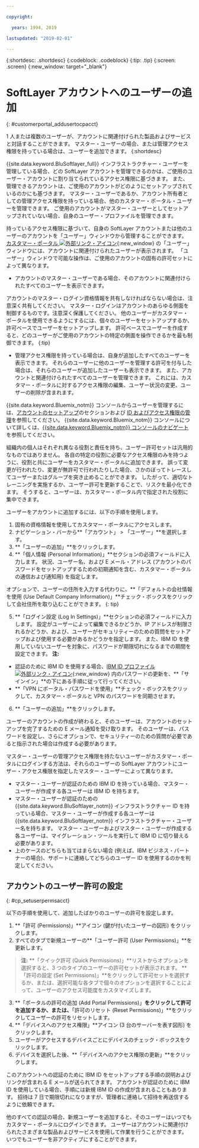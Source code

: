 ```yaml
---

copyright:

  years: 1994, 2019

lastupdated: "2019-02-01"

---
```


{:shortdesc: .shortdesc}
{:codeblock: .codeblock}
{:tip: .tip}
{:screen: .screen}
{:new_window: target="_blank"}


# SoftLayer アカウントへのユーザーの追加
{: #customerportal_addusertocpacct}

1 人または複数のユーザーが、アカウントに関連付けられた製品およびサービスと対話することができます。 マスター・ユーザーの場合、または管理アクセス権限を持っている場合は、ユーザーを追加できます。
{:shortdesc}

{{site.data.keyword.BluSoftlayer_full}} インフラストラクチャー・ユーザーを管理している場合、どの SoftLayer アカウントを管理できるのかは、ご使用のユーザー・アカウントに割り当てられているアクセス権限に基づきます。 また、管理できるアカウントは、ご使用のアカウントがどのようにセットアップされているのかにも基づきます。 マスター・ユーザーであるか、アカウント所有者としての管理アクセス権限を持っている場合、他のカスタマー・ポータル・ユーザーを管理できます。 ご使用のアカウントがマスター・ユーザーとしてセットアップされていない場合、自身のユーザー・プロファイルを管理できます。

持っているアクセス権限に基づいて、自身の SoftLayer アカウントまたは他のユーザーのアカウントを「ユーザー」ウィンドウから管理することができます。 [カスタマー・ポータル ![外部リンク・アイコン](../icons/launch-glyph.svg)](https://control.softlayer.com/){:new_window} の「ユーザー」ウィンドウには、アカウントに関連付けられたユーザーが表示されます。 「ユーザー」ウィンドウで可能な操作は、ご使用のアカウントの固有の許可セットによって異なります。
  * アカウントのマスター・ユーザーである場合、そのアカウントに関連付けられたすべてのユーザーを表示できます。

  アカウントのマスター・ログイン資格情報を共有しなければならない場合は、注意深く共有してください。 マスター・ログインはアカウントのあらゆる側面を制御するものです。注意深く保護してください。 他のユーザーがカスタマー・ポータルを使用できるようにするには、個々のユーザーをセットアップするか、許可ベースでユーザーをセットアップします。 許可ベースでユーザーを作成すると、どのユーザーがご使用のアカウントの特定の側面を操作できるかを最も制御できます。
{:tip}

  * 管理アクセス権限を持っている場合は、自身が追加したすべてのユーザーを表示できます。 それらのユーザーに他のユーザーを管理する許可を付与した場合は、それらのユーザーが追加したユーザーも表示できます。 また、アカウントと関連付けられたすべてのユーザーを管理できます。 これには、カスタマー・ポータルに対するアクセス権限の編集、ユーザー状況の変更、ユーザーの削除が含まれます。

{{site.data.keyword.Bluemix_notm}} コンソールからユーザーを管理するには、[アカウントのセットアップ](/docs/account/adminpublic.html#signing-up-for-ibm-cloud)のセクションおよび [ID およびアクセス権限の管理](/docs/iam/quickstart.html#getstarted)を参照してください。 {{site.data.keyword.Bluemix_notm}} コンソールについて詳しくは、[{{site.data.keyword.Bluemix_notm}} コンソールのナビゲート](/docs/overview/ui.html#ui)を参照してください。

組織内の個人はそれぞれ異なる役割と責任を持ち、ユーザー許可セットは汎用的なものではありません。 各自の特定の役割に必要なアクセス権限のみを持つように、役割と共にユーザーをカスタマー・ポータルに追加できます。 誤って変更が行われたり、変更が無許可で行われたりした場合、さかのぼってトレースしてユーザーまたはグループを突き止めることができます。 したがって、適切なトレーニングを実施するか、ユーザー許可を更新することで、リスクを最小化できます。 そうすると、ユーザーは、カスタマー・ポータル内で指定された役割に集中できます。

ユーザーをアカウントに追加するには、以下の手順を使用します。

1. 固有の資格情報を使用してカスタマー・ポータルにアクセスします。
2. ナビゲーション・バーから**「アカウント」 > 「ユーザー」**を選択します。
3. **「ユーザーの追加」**をクリックします。
4. **「個人情報 (Personal Information)」**セクションの必須フィールドに入力します。 状況、ユーザー名、および E メール・アドレス (アカウントのパスワードをセットアップするための初期通知を含む、カスタマー・ポータルの通信および通知用) を指定します。

  オプションで、ユーザーの住所を入力する代わりに、**「デフォルトの会社情報を使用 (Use Default Company Information)」**チェック・ボックスをクリックして会社住所を取り込むことができます。
  {: tip}

5. **「ログイン設定 (Log In Settings)」**セクションの必須フィールドに入力します。 設定がユーザーによって編集できるかどうか、IP アドレスが制限されるかどうか、および、ユーザーがセキュリティーのための質問をセットアップおよび使用する必要があるかどうかを指定します。 また、IBM ID を使用していないユーザーを対象に、パスワードが期限切れになるまでの期間を設定できます。
**注:**
* 認証のために IBM ID を使用する場合、[IBM ID プロファイル ![外部リンク・アイコン](../icons/launch-glyph.svg)](https://www.ibm.com/account/profile){:new_window} 内のパスワードの更新を、**「サインイン」**の下にある手順に従って行ってください。
* **「VPN にポータル・パスワードを使用」**チェック・ボックスをクリックして、カスタマー・ポータルと VPN のパスワードを同期させます。
6. **「ユーザーの追加」**をクリックします。

ユーザーのアカウントの作成が終わると、そのユーザーは、アカウントのセットアップを完了するための E メール通知を受け取ります。 そのユーザーは、パスワードを設定し、さらにオプションで、セキュリティーのための質問が必要であると指示された場合は作成する必要があります。

マスター・ユーザーの管理アクセス権限を持たないユーザーがカスタマー・ポータルにログインする方法は、それらのユーザーの SoftLayer アカウントにユーザー・アクセス権限を指定したマスター・ユーザーによって異なります。
  * マスター・ユーザーが認証のための IBM ID を持っている場合、マスター・ユーザーが作成する各ユーザーは IBM ID を持ちます。
  * マスター・ユーザーが認証のための {{site.data.keyword.BluSoftlayer_notm}} インフラストラクチャー ID を持っている場合、マスター・ユーザーが作成する各ユーザーは {{site.data.keyword.BluSoftlayer_notm}} インフラストラクチャー・ユーザー名を持ちます。 マスター・ユーザーおよびマスター・ユーザーが作成する各ユーザーは、マイグレーション・ツールを実行して IBM ID に切り替える必要があります。
  * 上のケースのどちらも当てはまらない場合 (例えば、IBM ビジネス・パートナーの場合)、サポートに連絡してどちらのユーザー ID を使用するのかを判定してください。

## アカウントのユーザー許可の設定
{: #cp_setuserpermsacct}

以下の手順を使用して、追加したばかりのユーザーの許可を設定します。

1. **「許可 (Permissions)」**アイコン (鍵が付いたユーザーの図形) をクリックします。
2. すべてのタブで新規ユーザーの**「ユーザー許可 (User Permissions)」**を更新します。
> **注:** **「クイック許可 (Quick Permissions)」**リストからオプションを選択すると、3 つのタイプのユーザーの許可セットが表示されます。 **「許可の設定 (Set Permissions)」**をクリックして許可セットを選択するか、または、選択可能な各タブで個々のオプションを選択することによって、ユーザーのアクセス可能度をカスタマイズします。
3. **「ポータルの許可の追加 (Add Portal Permissions)」**をクリックして許可を追加するか、または、**「許可のリセット (Reset Permissions)」**をクリックしてユーザーの許可をリセットします。
4. **「デバイスへのアクセス権限」**アイコン (3 台のサーバーを表す図形) をクリックします。
5. ユーザーがアクセスするデバイスごとにデバイスのチェック・ボックスをクリックします。
6. デバイスを選択した後、**「デバイスへのアクセス権限の更新」**をクリックします。

このアカウントへの認証のために IBM ID をセットアップする手順の説明およびリンクが含まれる E メールが送られてきます。 アカウントが認証のために IBM ID を使用している場合、手順には新規 IBM ID の作成が含まれることもあります。 招待は 7 日で期限切れになりますが、管理者に連絡して招待を再送信するように依頼できます。

他のすべての認証の場合、新規ユーザーを追加すると、そのユーザーはいつでもカスタマー・ポータルにログインできます。 ユーザーはアカウントに関連付けられたさまざまな製品およびサービスを使用して作業を行うことができます。 いつでもユーザーを非アクティブにすることができます。
